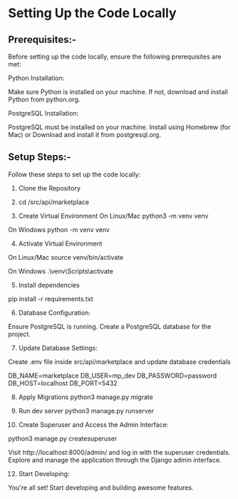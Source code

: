 # Setting Up the Code Locally

## Prerequisites:-

Before setting up the code locally, ensure the following prerequisites are met:

Python Installation:

Make sure Python is installed on your machine. If not, download and install Python from python.org.

PostgreSQL Installation:

PostgreSQL must be installed on your machine. Install using Homebrew (for Mac) or Download and install it from postgresql.org.

## Setup Steps:-

Follow these steps to set up the code locally:

1. Clone the Repository
   
2. cd /src/api/marketplace

3. Create Virtual Environment 
On Linux/Mac
python3 -m venv venv

On Windows
python -m venv venv

4. Activate Virtual Environment

On Linux/Mac
source venv/bin/activate

On Windows
.\venv\Scripts\activate

5. Install dependencies

pip install -r requirements.txt

6. Database Configuration:

Ensure PostgreSQL is running.
Create a PostgreSQL database for the project.

7. Update Database Settings:

Create .env file inside src/api/marketplace and update database credentials 

DB_NAME=marketplace
DB_USER=mp_dev
DB_PASSWORD=password
DB_HOST=localhost
DB_PORT=5432

8. Apply Migrations
python3 manage.py migrate

9. Run dev server
python3 manage.py runserver

10. Create Superuser and Access the Admin Interface:
    
python3 manage.py createsuperuser

Visit http://localhost:8000/admin/ and log in with the superuser credentials.
Explore and manage the application through the Django admin interface.

12. Start Developing:

You're all set! Start developing and building awesome features.
